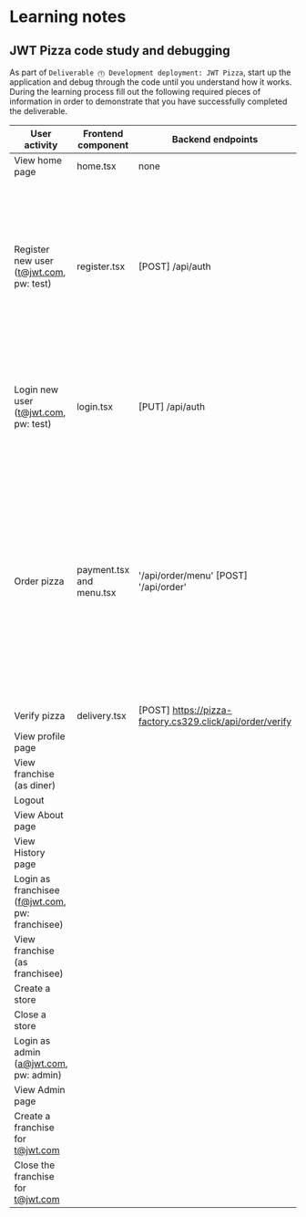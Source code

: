 # Learning notes

## JWT Pizza code study and debugging

As part of `Deliverable ⓵ Development deployment: JWT Pizza`, start up the application and debug through the code until you understand how it works. During the learning process fill out the following required pieces of information in order to demonstrate that you have successfully completed the deliverable.

| User activity                                       | Frontend component | Backend endpoints | Database SQL |
| --------------------------------------------------- | ------------------ | ----------------- | ------------ |
| View home page                                      |  home.tsx          |  none             |  none        |
| Register new user<br/>(t@jwt.com, pw: test)         |  register.tsx      |  [POST] /api/auth |  INSERT INTO user (name, email, password) VALUES (?, ?, ?) INSERT INTO userRole (userId, role, objectId) VALUES (?, ?, ?) |
| Login new user<br/>(t@jwt.com, pw: test)            |  login.tsx         |  [PUT] /api/auth  |  SELECT * FROM user WHERE email=? SELECT * FROM userRole WHERE userId=?|
| Order pizza                                         |  payment.tsx and menu.tsx|  '/api/order/menu'  [POST] '/api/order'|  SELECT * FROM menu INSERT INTO dinerOrder (dinerId, franchiseId, storeId, date) VALUES (?, ?, ?, now()) INSERT INTO orderItem (orderId, menuId, description, price) VALUES (?, ?, ?, ?)            |
| Verify pizza                                        |  delivery.tsx      |  [POST] https://pizza-factory.cs329.click/api/order/verify                |  none        |
| View profile page                                   |                    |                   |              |
| View franchise<br/>(as diner)                       |                    |                   |              |
| Logout                                              |                    |                   |              |
| View About page                                     |                    |                   |              |
| View History page                                   |                    |                   |              |
| Login as franchisee<br/>(f@jwt.com, pw: franchisee) |                    |                   |              |
| View franchise<br/>(as franchisee)                  |                    |                   |              |
| Create a store                                      |                    |                   |              |
| Close a store                                       |                    |                   |              |
| Login as admin<br/>(a@jwt.com, pw: admin)           |                    |                   |              |
| View Admin page                                     |                    |                   |              |
| Create a franchise for t@jwt.com                    |                    |                   |              |
| Close the franchise for t@jwt.com                   |                    |                   |              |
